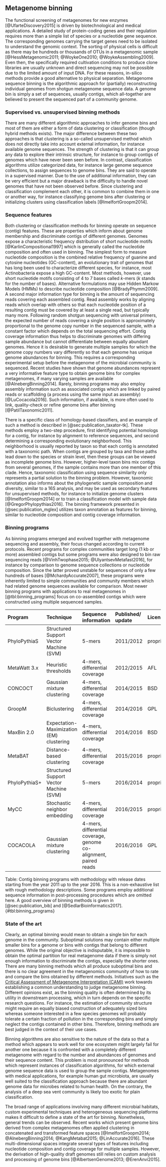 ## Metagenome binning

The functional screening of metagenomes for new enzymes [@UfarteDiscovery2015] is driven by biotechnological and medical applications. A detailed study of protein-coding genes and their regulation requires more than a simple list of species or a nucleotide gene sequence. The corresponding genomes carrying the target genes need to be isolated to understand the genomic context. The sorting of physical cells is difficult as there may be hundreds or thousands of OTUs in a metagenomic sample [@HessMetagenomic2011; @WoykeOne2010; @WoykeAssembling2009]. Even then, the specifically required cultivation conditions to produce clone libraries are usually unknown and direct sequencing may not be possible due to the limited amount of input DNA. For these reasons, in-silico methods provide a good alternative to physical separation. Metagenome sequence binning is the algorithmic approach for (partially) reconstructing individual genomes from shotgun metagenome sequence data. A genome bin is simply a set of sequences, usually contigs, which all-together are believed to present the sequenced part of a community genome.

### Supervised vs. unsupervised binning methods

There are many different algorithmic approaches to infer genome bins and most of them are either a form of data clustering or classification (though hybrid methods exists). The major difference between these two approaches is that clustering is a so-called unsupervised method which does not directly take into account external information, for instance available genome sequences. The strength of clustering is that it can group any data to explore their intrinsic structure, for instance to group contigs of genomes which have never been seen before. In contrast, classification algorithms utilize categorized data, for instance large genome sequence collections, to assign sequences to genome bins. They are said to operate in a supervised manner. Due to the use of additional information, they can be very efficient but a major drawback is the difficulty to handle novel genomes that have not been observed before. Since clustering and classification complement each other, it is common to combine them in one or another way, for instance classifying genome bins after clustering or initializing clusters using classification labels [@ImelfortGroopm2014].

### Sequence features

Both clustering or classification methods for binning operate on sequence (contig) features. These are properties which inform about genome membership and discriminate contigs of different genomes. Genomes expose a characteristic frequency distribution of short nucleotide motifs [@KarlinCompositional1997] which is generally called the nucleotide composition and often used in binning. The simplest form to measure nucleotide composition is the combined relative frequency of guanine and cytosine nucleotides (GC-content), an evolutionary trait of genomes that has long been used to characterize different species, for instance, most Actinobacteria expose a high GC-content. Most methods, however, use short nucleotide motifs consisting of 4 to 7 bases called $k$-mers ($k$ stands for the number of bases). Alternative formulations may use Hidden Markow Models (HMMs) to describe nucleotide composition [@BradyPhymm2009]. A second major information type for binning is the amount of sequencing reads covering each assembled contig. Read assembly works by aligning reads which overlap with others so that each nucleotide position of a resulting contig must be covered by at least a single read, but typically many more. Following random shotgun sequencing with universal primers, the expected number of reads covering a single position is approximately proportional to the genome copy number in the sequenced sample, with a constant factor which depends on the total sequencing effort. Contig coverage information thus helps to discriminate genomes with differing sample abundance but cannot differentiate between equally abundant genomes. Hence it is desirable to generate multiple samples for which the genome copy numbers vary differently so that each genome has unique genome abundances for binning. This requires a corresponding experimental setup before the metagenome of the microbial community is sequenced. Recent studies have shown that genome abundances represent a very informative feature type to obtain genome bins for complex metagenomes, if many varying samples are available [@AlnebergBinning2014]. Rarely, binning programs may also employ assembly information such as associated contigs which are linked by paired reads or scaffolding (a process using the same input as assembly) [@LuCocacola2016]. Such information, if available, is more often used to link, quality-check or refine genome bins after binning [@PatilTaxonomic2011].

There is a specific class of homology-based classifiers, and an example of such a method is described in [@sec:publication_taxator-tk]. These methods employ a two-step procedure, first identifying potential homologs for a contig, for instance by alignment to reference sequences, and second determining a corresponding evolutionary neighborhood. This neighborhood is usually reported by taxon so that each contig is annotated with a taxonomic path. When contigs are grouped by taxa and those paths lead down to the species or strain level, then these groups can be viewed as incomplete genome bins. However, higher-level taxon bins mix contigs from several genomes, if the sample contains more than one member of this clade. Hence, taxonomic classification using sequence similarity only represents a partial solution to the binning problem. However, taxonomic annotation also informs about the phylogenetic sample composition and diversity, similar to a 16S analysis, and may be used as secondary features for unsupervised methods, for instance to initialize genome clusters [@ImelfortGroopm2014] or to train a classification model with sample data [@GregorPhylopythias2016]. The binning framework presented in [@sec:publication_mglex] utilizes taxon annotation as features for binning, similar to nucleotide composition and contig coverage information.

### Binning programs

As binning programs emerged and evolved together with metagenome sequencing and assembly, their focus changed according to current protocols. Recent programs for complex communities target long (1 kb or more) assembled contigs but some programs were also designed to bin raw sequencing reads [@VinhTwophase2015; @UlyantsevMetafast2016], for instance by comparison to genome sequence collections or nucleotide composition. Since the latter proved unstable for sequences of only a few hundreds of bases [@MchardyAccurate2007], these programs were inherently limited to simple communities and community members which had related genome sequences available for comparison. Most newer binning programs with applications to real metagenomes in [@tbl:binning_programs] focus on co-assembled contigs which were constructed using multiple sequenced samples.

| Program | Technique | Sequence information | Published/ update | License |
| :--------------- | :-------------------- | :------------------------- | :--------- | :---------- |
| PhyloPythiaS | Structured Support Vector Machine (SVM) | 5-mers | 2011/2012 | proprietary |
| MetaWatt 3.x | Heuristic thresholds | 4-mers, differential coverage | 2012/2015 | AFL |
| CONCOCT | Gaussian mixture clustering | 4-mers, differential coverage | 2014/2015 | BSD |
| GroopM | Biclustering | 4-mers, differential coverage | 2014/2016 | GPL |
| MaxBin 2.0 | Expectation-Maximization (EM) clustering | 4-mers, differential coverage | 2014/2016 | BSD |
| MetaBAT | Distance-based clustering | 4-mers, differential coverage | 2015/2016 | proprietary |
| PhyloPythiaS+ | Structured Support Vector Machine (SVM) | 5-mers | 2016/2014 | proprietary |
| MyCC | Stochastic neighbor embedding | 4-mers, differential coverage | 2016/2015 | proprietary |
| COCACOLA | Gaussian mixture clustering | 4-mers, differential coverage, genome co-alignment, paired reads | 2016/2016 | GPL |

Table: Contig binning programs with methodology with release dates starting from the year 2011 up to the year 2016. This is a non-exhaustive list with rough methodology descriptions. Some programs employ additional sequence information in post-processing procedures which are omitted here. A good overview of binning methods is given in [@sec:publication_bib] and [@SedlarBioinformatics2017]. {#tbl:binning_programs}

### State of the art

Clearly, an optimal binning would mean to obtain a single bin for each genome in the community. Suboptimal solutions may contain either multiple smaller bins for a genome or bins with contigs that belong to different genomes. While the original objective is indisputable, it is impossible to obtain the optimal partition for real metagenome data if there is simply not enough information to discriminate the contigs, especially the shorter ones. There are many binning methods which all produce suboptimal bins and there is no clear agreement in the metagenomics community of how to rate and compare the bins obtained by different methods. Initiatives such as the [Critical Assessment of Metagenome Interpretation (CAMI)](http://cami-challenge.org/) work towards establishing a common understanding to judge metagenome binning. Different opinions exist, as the binning quality is often determined by its utility in downstream processing, which in turn depends on the specific research questions. For instance, the estimation of community structure might require an equally biased construction of adequately sized bins whereas someone interested in a few species genomes will probably tolerate a certain fraction of pollution in the corresponding bins and simply neglect the contigs contained in other bins. Therefore, binning methods are best judged in the context of their use cases.

Binning algorithms are also sensitive to the nature of the data so that a method which appears to work well for one ecosystem might largely fail for another one because it is confronted with a completely different metagenome with regard to the number and abundances of genomes and their sequence content. This problem is most pronounced for methods which represent instances of classification algorithms, for which external genome sequence data is used to group the sample contigs. Metagenomes with medical applications, for example human gut microbiota, are usually well suited to the classification approach because there are abundant genome data for microbes related to human health. On the contrary, the analysis of a deep sea vent community is likely too exotic for plain classification.

The broad range of applications involving many different microbial habitats, custom experimental techniques and heterogeneous sequencing platforms makes it difficult to define a state of the art for binning. Nonetheless, general trends can be observed. Recent works which present genome bins derived from complex metagenomes often applied clustering in concatenated and transformed feature spaces [@ImelfortGroopm2014; @AlnebergBinning2014; @KangMetabat2015; @LinAccurate2016]. These multi-dimensional spaces integrate several types of features including nucleotide composition and contig coverage for multiple samples. However, the derivation of high-quality draft genomes still relies on custom analysis and processing of genome bins [@AlbertsenGenome2013; @ErenAnvi2015].
